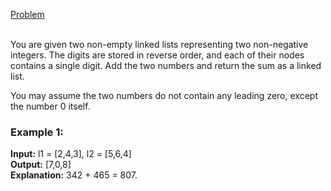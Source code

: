[Problem](https://leetcode.com/problems/add-two-numbers/description/?envType=study-plan-v2&envId=top-interview-150)<br/><br/>

You are given two non-empty linked lists representing two non-negative integers. The digits are stored in reverse order, and each of their nodes contains a single digit. Add the two numbers and return the sum as a linked list.<br/>

You may assume the two numbers do not contain any leading zero, except the number 0 itself.<br/>

 

### Example 1:


**Input:** l1 = [2,4,3], l2 = [5,6,4]<br/>
**Output:** [7,0,8]<br/>
**Explanation:** 342 + 465 = 807.<br/>